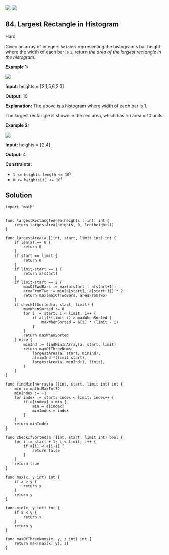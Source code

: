 [![](https://img.shields.io/github/stars/javadev/LeetCode-in-All?label=Stars&style=flat-square)](https://github.com/javadev/LeetCode-in-All)
[![](https://img.shields.io/github/forks/javadev/LeetCode-in-All?label=Fork%20me%20on%20GitHub%20&style=flat-square)](https://github.com/javadev/LeetCode-in-All/fork)

## 84\. Largest Rectangle in Histogram

Hard

Given an array of integers `heights` representing the histogram's bar height where the width of each bar is `1`, return _the area of the largest rectangle in the histogram_.

**Example 1:**

![](https://assets.leetcode.com/uploads/2021/01/04/histogram.jpg)

**Input:** heights = [2,1,5,6,2,3]

**Output:** 10

**Explanation:** The above is a histogram where width of each bar is 1. 

The largest rectangle is shown in the red area, which has an area = 10 units.

**Example 2:**

![](https://assets.leetcode.com/uploads/2021/01/04/histogram-1.jpg)

**Input:** heights = [2,4]

**Output:** 4

**Constraints:**

*   <code>1 <= heights.length <= 10<sup>5</sup></code>
*   <code>0 <= heights[i] <= 10<sup>4</sup></code>

## Solution

```golang
import "math"


func largestRectangleArea(heights []int) int {
	return largestArea(heights, 0, len(heights))
}

func largestArea(a []int, start, limit int) int {
	if len(a) == 0 {
		return 0
	}
	if start == limit {
		return 0
	}
	if limit-start == 1 {
		return a[start]
	}
	if limit-start == 2 {
		maxOfTwoBars := max(a[start], a[start+1])
		areaFromTwo := min(a[start], a[start+1]) * 2
		return max(maxOfTwoBars, areaFromTwo)
	}
	if checkIfSorted(a, start, limit) {
		maxWhenSorted := 0
		for i := start; i < limit; i++ {
			if a[i]*(limit-i) > maxWhenSorted {
				maxWhenSorted = a[i] * (limit - i)
			}
		}
		return maxWhenSorted
	} else {
		minInd := findMinInArray(a, start, limit)
		return maxOfThreeNums(
			largestArea(a, start, minInd),
			a[minInd]*(limit-start),
			largestArea(a, minInd+1, limit),
		)
	}
}

func findMinInArray(a []int, start, limit int) int {
	min := math.MaxInt32
	minIndex := -1
	for index := start; index < limit; index++ {
		if a[index] < min {
			min = a[index]
			minIndex = index
		}
	}
	return minIndex
}

func checkIfSorted(a []int, start, limit int) bool {
	for i := start + 1; i < limit; i++ {
		if a[i] < a[i-1] {
			return false
		}
	}
	return true
}

func max(x, y int) int {
	if x > y {
		return x
	}
	return y
}

func min(x, y int) int {
	if x < y {
		return x
	}
	return y
}

func maxOfThreeNums(x, y, z int) int {
	return max(max(x, y), z)
}
```